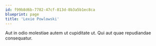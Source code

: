 ```yaml
---
id: f99b8d6b-7782-47cf-813d-8b3a5b1ec8ca
blueprint: page
title: 'Lexie Powlowski'
---
```

Aut in odio molestiae autem ut cupiditate ut. Qui aut quae repudiandae consequatur.